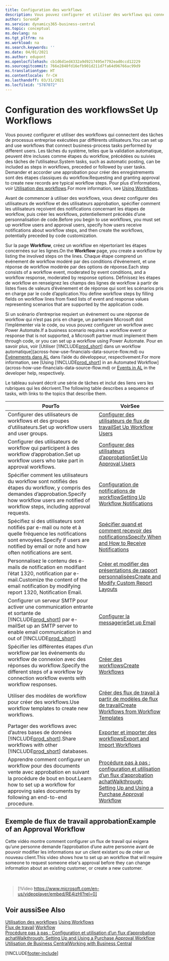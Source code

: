 ```yaml
---
title: Configuration des workflows
description: Vous pouvez configurer et utiliser des workflows qui connectent des tâches de processus entreprise exécutées par différents utilisateurs. Découvrez les différentes étapes à suivre.
author: SorenGP
ms.service: dynamics365-business-central
ms.topic: conceptual
ms.devlang: na
ms.tgt_pltfrm: na
ms.workload: na
ms.search.keywords: ''
ms.date: 04/01/2021
ms.author: edupont
ms.openlocfilehash: cb1d6d1ed4332a9d9217495e7792ead0ccd12229
ms.sourcegitcommit: 766e2840fd16efb901d211d7fa64d96766ac99d9
ms.translationtype: HT
ms.contentlocale: fr-CH
ms.lasthandoff: 03/31/2021
ms.locfileid: "5787072"
---
```

# <a name="set-up-workflows"></a><span data-ttu-id="71e86-104">Configuration des workflows</span><span class="sxs-lookup"><span data-stu-id="71e86-104">Set Up Workflows</span></span>

<span data-ttu-id="71e86-105">Vous pouvez configurer et utiliser des workflows qui connectent des tâches de processus entreprise exécutées par différents utilisateurs.</span><span class="sxs-lookup"><span data-stu-id="71e86-105">You can set up and use workflows that connect business-process tasks performed by different users.</span></span> <span data-ttu-id="71e86-106">Les tâches du système, telles que la validation automatique, peuvent être incluses comme étapes du workflow, précédées ou suivies des tâches de l’utilisateur.</span><span class="sxs-lookup"><span data-stu-id="71e86-106">System tasks, such as automatic posting, can be included as steps in workflows, preceded or followed by user tasks.</span></span> <span data-ttu-id="71e86-107">Demander et accorder une approbation pour créer des enregistrements sont des étapes classiques du workflow.</span><span class="sxs-lookup"><span data-stu-id="71e86-107">Requesting and granting approval to create new records are typical workflow steps.</span></span> <span data-ttu-id="71e86-108">Pour plus d’informations, voir [Utilisation des workflows](across-use-workflows.md).</span><span class="sxs-lookup"><span data-stu-id="71e86-108">For more information, see [Using Workflows](across-use-workflows.md).</span></span>  

 <span data-ttu-id="71e86-109">Avant de commencer à utiliser des workflows, vous devez configurer des utilisateurs de workflow et des utilisateurs approbation, spécifier comment les utilisateurs reçoivent des notifications concernant les étapes de workflow, puis créer les workflows, potentiellement précédés d’une personnalisation de code.</span><span class="sxs-lookup"><span data-stu-id="71e86-109">Before you begin to use workflows, you must set up workflow users and approval users, specify how users receive notifications about workflow steps, and then create the workflows, potentially preceded by code customization.</span></span>  

 <span data-ttu-id="71e86-110">Sur la page **Workflow**, créez un workflow en répertoriant les étapes concernées sur les lignes.</span><span class="sxs-lookup"><span data-stu-id="71e86-110">On the **Workflow** page, you create a workflow by listing the involved steps on the lines.</span></span> <span data-ttu-id="71e86-111">Chaque étape comprend un événement de workflow modéré par des conditions d’événement, et une réponse de workflow modérée par des options de réponse.</span><span class="sxs-lookup"><span data-stu-id="71e86-111">Each step consists of a workflow event, moderated by event conditions, and a workflow response, moderated by response options.</span></span> <span data-ttu-id="71e86-112">Définissez les étapes de workflow en renseignez les champs des lignes de workflow à partir de listes fixes de valeurs d’événement et de réponse qui sont les scénarios pris en charge par le code d’application.</span><span class="sxs-lookup"><span data-stu-id="71e86-112">You define workflow steps by filling fields on workflow lines from fixed lists of event and response values representing scenarios that are supported by the application code.</span></span>  

 <span data-ttu-id="71e86-113">Si un scénario d’entreprise requiert un événement ou une réponse de workflow qui n’est pas pris en charge, un partenaire Microsoft doit l’implémenter via le code, ou vous pouvez configurer un workflow avec Power Automate.</span><span class="sxs-lookup"><span data-stu-id="71e86-113">If a business scenario requires a workflow event or response that is not supported, a Microsoft partner must implement them through code, or you can set up a workflow using Power Automate.</span></span> <span data-ttu-id="71e86-114">Pour en savoir plus, voir [Utiliser [!INCLUDE[prod_short](includes/prod_short.md)] dans un workflow automatique](across-how-use-financials-data-source-flow.md) ou [Événements dans AL](/dynamics365/business-central/dev-itpro/developer/devenv-events-in-al) dans l’aide du développeur, respectivement.</span><span class="sxs-lookup"><span data-stu-id="71e86-114">For more information, see [Using [!INCLUDE[prod_short](includes/prod_short.md)] in an Automated Workflow](across-how-use-financials-data-source-flow.md) or [Events in AL](/dynamics365/business-central/dev-itpro/developer/devenv-events-in-al) in the developer help, respectively.</span></span>

 <span data-ttu-id="71e86-115">Le tableau suivant décrit une série de tâches et inclut des liens vers les rubriques qui les décrivent.</span><span class="sxs-lookup"><span data-stu-id="71e86-115">The following table describes a sequence of tasks, with links to the topics that describe them.</span></span>  

|<span data-ttu-id="71e86-116">**Pour**</span><span class="sxs-lookup"><span data-stu-id="71e86-116">**To**</span></span>|<span data-ttu-id="71e86-117">**Voir**</span><span class="sxs-lookup"><span data-stu-id="71e86-117">**See**</span></span>|  
|------------|-------------|  
|<span data-ttu-id="71e86-118">Configurer des utilisateurs de workflows et des groupes d’utilisateurs.</span><span class="sxs-lookup"><span data-stu-id="71e86-118">Set up workflow users and user groups.</span></span>|[<span data-ttu-id="71e86-119">Configurer des utilisateurs de flux de travail</span><span class="sxs-lookup"><span data-stu-id="71e86-119">Set Up Workflow Users</span></span>](across-how-to-set-up-workflow-users.md)|  
|<span data-ttu-id="71e86-120">Configurer des utilisateurs de workflow qui participent à des workflow d’approbation.</span><span class="sxs-lookup"><span data-stu-id="71e86-120">Set up workflow users who take part in approval workflows.</span></span>|[<span data-ttu-id="71e86-121">Configurer des utilisateurs d’approbation</span><span class="sxs-lookup"><span data-stu-id="71e86-121">Set Up Approval Users</span></span>](across-how-to-set-up-approval-users.md)|  
|<span data-ttu-id="71e86-122">Spécifier comment les utilisateurs du workflow sont notifiés des étapes du workflow, y compris des demandes d’approbation.</span><span class="sxs-lookup"><span data-stu-id="71e86-122">Specify how workflow users are notified of workflow steps, including approval requests.</span></span>|[<span data-ttu-id="71e86-123">Configuration de notifications de workflow</span><span class="sxs-lookup"><span data-stu-id="71e86-123">Setting Up Workflow Notifications</span></span>](across-setting-up-workflow-notifications.md)|  
|<span data-ttu-id="71e86-124">Spécifiez si des utilisateurs sont notifiés par e-mail ou note et à quelle fréquence les notifications sont envoyées.</span><span class="sxs-lookup"><span data-stu-id="71e86-124">Specify if users are notified by email or note and how often notifications are sent.</span></span>|[<span data-ttu-id="71e86-125">Spécifier quand et comment recevoir des notifications</span><span class="sxs-lookup"><span data-stu-id="71e86-125">Specify When and How to Receive Notifications</span></span>](across-how-to-specify-when-and-how-to-receive-notifications.md)|  
|<span data-ttu-id="71e86-126">Personnalisez le contenu des e-mails de notification en modifiant l’état 1320, notification par e-mail.</span><span class="sxs-lookup"><span data-stu-id="71e86-126">Customize the content of the email notification by modifying report 1320, Notification Email.</span></span>|[<span data-ttu-id="71e86-127">Créer et modifier des présentations de rapport personnalisées</span><span class="sxs-lookup"><span data-stu-id="71e86-127">Create and Modify Custom Report Layouts</span></span>](ui-how-create-custom-report-layout.md)|  
|<span data-ttu-id="71e86-128">Configurer un serveur SMTP pour activer une communication entrante et sortante de [!INCLUDE[prod_short](includes/prod_short.md)] par e-mail</span><span class="sxs-lookup"><span data-stu-id="71e86-128">Set up an SMTP server to enable email communication in and out of [!INCLUDE[prod_short](includes/prod_short.md)]</span></span>|[<span data-ttu-id="71e86-129">Configurer la messagerie</span><span class="sxs-lookup"><span data-stu-id="71e86-129">Set up Email</span></span>](admin-how-setup-email.md)|
|<span data-ttu-id="71e86-130">Spécifier les différentes étapes d’un workflow par les événements du workflow de connexion avec des réponses du workflow.</span><span class="sxs-lookup"><span data-stu-id="71e86-130">Specify the different steps of a workflow by connection workflow events with workflow responses.</span></span>|[<span data-ttu-id="71e86-131">Créer des workflows</span><span class="sxs-lookup"><span data-stu-id="71e86-131">Create Workflows</span></span>](across-how-to-create-workflows.md)|  
|<span data-ttu-id="71e86-132">Utiliser des modèles de workflow pour créer des workflows.</span><span class="sxs-lookup"><span data-stu-id="71e86-132">Use workflow templates to create new workflows.</span></span>|[<span data-ttu-id="71e86-133">Créer des flux de travail à partir de modèles de flux de travail</span><span class="sxs-lookup"><span data-stu-id="71e86-133">Create Workflows from Workflow Templates</span></span>](across-how-to-create-workflows-from-workflow-templates.md)|  
|<span data-ttu-id="71e86-134">Partager des workflows avec d’autres bases de données [!INCLUDE[prod_short](includes/prod_short.md)].</span><span class="sxs-lookup"><span data-stu-id="71e86-134">Share workflows with other [!INCLUDE[prod_short](includes/prod_short.md)] databases.</span></span>|[<span data-ttu-id="71e86-135">Exporter et importer des workflows</span><span class="sxs-lookup"><span data-stu-id="71e86-135">Export and Import Workflows</span></span>](across-how-to-export-and-import-workflows.md)|  
|<span data-ttu-id="71e86-136">Apprendre comment configurer un workflow pour des documents vente avec approbation en suivant la procédure de bout en bout.</span><span class="sxs-lookup"><span data-stu-id="71e86-136">Learn how to set up a workflow for approving sales documents by following an end-to-end procedure.</span></span>|[<span data-ttu-id="71e86-137">Procédure pas à pas : configuration et utilisation d’un flux d’approbation achat</span><span class="sxs-lookup"><span data-stu-id="71e86-137">Walkthrough: Setting Up and Using a Purchase Approval Workflow</span></span>](walkthrough-setting-up-and-using-a-purchase-approval-workflow.md)|  

## <a name="example-of-an-approval-workflow"></a><span data-ttu-id="71e86-138">Exemple de flux de travail approbation</span><span class="sxs-lookup"><span data-stu-id="71e86-138">Example of an Approval Workflow</span></span>
<span data-ttu-id="71e86-139">Cette vidéo montre comment configurer un flux de travail qui exigera qu’une personne demande l’approbation d’une autre personne avant de pouvoir modifier les informations sur un client existant ou de créer un nouveau client.</span><span class="sxs-lookup"><span data-stu-id="71e86-139">This video shows how to set up an workflow that will require someone to request someone else's approval before they can change information about an existing customer, or create a new customer.</span></span>  
<br><br>  

> [!Video https://www.microsoft.com/en-us/videoplayer/embed/RE4jzHI?rel=0]

## <a name="see-also"></a><span data-ttu-id="71e86-140">Voir aussi</span><span class="sxs-lookup"><span data-stu-id="71e86-140">See Also</span></span>  
 <span data-ttu-id="71e86-141">[Utilisation des workflows](across-use-workflows.md) </span><span class="sxs-lookup"><span data-stu-id="71e86-141">[Using Workflows](across-use-workflows.md) </span></span>  
 <span data-ttu-id="71e86-142">[Flux de travail](across-workflow.md) </span><span class="sxs-lookup"><span data-stu-id="71e86-142">[Workflow](across-workflow.md) </span></span>  
 [<span data-ttu-id="71e86-143">Procédure pas à pas : Configuration et utilisation d’un flux d’approbation achat</span><span class="sxs-lookup"><span data-stu-id="71e86-143">Walkthrough: Setting Up and Using a Purchase Approval Workflow</span></span>](walkthrough-setting-up-and-using-a-purchase-approval-workflow.md)  
 [<span data-ttu-id="71e86-144">Utilisation de Business Central</span><span class="sxs-lookup"><span data-stu-id="71e86-144">Working with Business Central</span></span>](ui-work-product.md)


[!INCLUDE[footer-include](includes/footer-banner.md)]